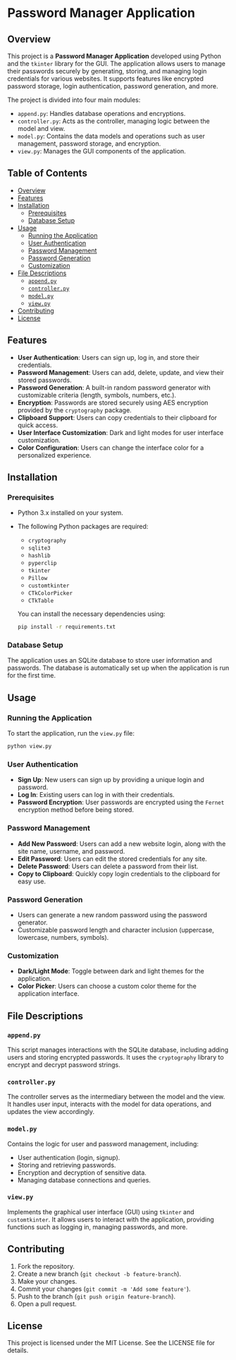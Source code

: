 # Password Manager Application

## Overview

This project is a **Password Manager Application** developed using Python and the `tkinter` library for the GUI. The application allows users to manage their passwords securely by generating, storing, and managing login credentials for various websites. It supports features like encrypted password storage, login authentication, password generation, and more.

The project is divided into four main modules:
- `append.py`: Handles database operations and encryptions.
- `controller.py`: Acts as the controller, managing logic between the model and view.
- `model.py`: Contains the data models and operations such as user management, password storage, and encryption.
- `view.py`: Manages the GUI components of the application.

## Table of Contents
- [Overview](#overview)
- [Features](#features)
- [Installation](#installation)
  - [Prerequisites](#prerequisites)
  - [Database Setup](#database-setup)
- [Usage](#usage)
  - [Running the Application](#running-the-application)
  - [User Authentication](#user-authentication)
  - [Password Management](#password-management)
  - [Password Generation](#password-generation)
  - [Customization](#customization)
- [File Descriptions](#file-descriptions)
  - [`append.py`](#appendpy)
  - [`controller.py`](#controllerpy)
  - [`model.py`](#modelpy)
  - [`view.py`](#viewpy)
- [Contributing](#contributing)
- [License](#license)

## Features

- **User Authentication**: Users can sign up, log in, and store their credentials.
- **Password Management**: Users can add, delete, update, and view their stored passwords.
- **Password Generation**: A built-in random password generator with customizable criteria (length, symbols, numbers, etc.).
- **Encryption**: Passwords are stored securely using AES encryption provided by the `cryptography` package.
- **Clipboard Support**: Users can copy credentials to their clipboard for quick access.
- **User Interface Customization**: Dark and light modes for user interface customization.
- **Color Configuration**: Users can change the interface color for a personalized experience.

## Installation

### Prerequisites

- Python 3.x installed on your system.
- The following Python packages are required:
  - `cryptography`
  - `sqlite3`
  - `hashlib`
  - `pyperclip`
  - `tkinter`
  - `Pillow`
  - `customtkinter`
  - `CTkColorPicker`
  - `CTkTable`
  
  You can install the necessary dependencies using:

  ```bash
  pip install -r requirements.txt

### Database Setup

The application uses an SQLite database to store user information and passwords. The database is automatically set up when the application is run for the first time.

## Usage

### Running the Application

To start the application, run the `view.py` file:

```bash
python view.py
```

### User Authentication

- **Sign Up**: New users can sign up by providing a unique login and password.
- **Log In**: Existing users can log in with their credentials.
- **Password Encryption**: User passwords are encrypted using the `Fernet` encryption method before being stored.

### Password Management

- **Add New Password**: Users can add a new website login, along with the site name, username, and password.
- **Edit Password**: Users can edit the stored credentials for any site.
- **Delete Password**: Users can delete a password from their list.
- **Copy to Clipboard**: Quickly copy login credentials to the clipboard for easy use.

### Password Generation

- Users can generate a new random password using the password generator.
- Customizable password length and character inclusion (uppercase, lowercase, numbers, symbols).

### Customization

- **Dark/Light Mode**: Toggle between dark and light themes for the application.
- **Color Picker**: Users can choose a custom color theme for the application interface.

## File Descriptions

### `append.py`

This script manages interactions with the SQLite database, including adding users and storing encrypted passwords. It uses the `cryptography` library to encrypt and decrypt password strings.

### `controller.py`

The controller serves as the intermediary between the model and the view. It handles user input, interacts with the model for data operations, and updates the view accordingly.

### `model.py`

Contains the logic for user and password management, including:
- User authentication (login, signup).
- Storing and retrieving passwords.
- Encryption and decryption of sensitive data.
- Managing database connections and queries.

### `view.py`

Implements the graphical user interface (GUI) using `tkinter` and `customtkinter`. It allows users to interact with the application, providing functions such as logging in, managing passwords, and more.

## Contributing

1. Fork the repository.
2. Create a new branch (`git checkout -b feature-branch`).
3. Make your changes.
4. Commit your changes (`git commit -m 'Add some feature'`).
5. Push to the branch (`git push origin feature-branch`).
6. Open a pull request.

## License

This project is licensed under the MIT License. See the LICENSE file for details.
